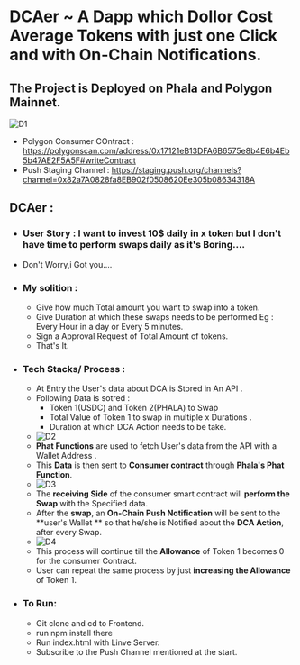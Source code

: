 # DCAer ~ A Dapp which Dollor Cost Average Tokens with just one Click and with On-Chain Notifications.
## The Project is Deployed on **Phala and Polygon Mainnet**. 
![D1](https://github.com/aeyshubh/DCAer/assets/50445649/e6324549-3be0-4db5-b68a-29353d0955aa)

- Polygon Consumer COntract : https://polygonscan.com/address/0x17121eB13DFA6B6575e8b4E6b4Eb5b47AE2F5A5F#writeContract
- Push Staging Channel : https://staging.push.org/channels?channel=0x82a7A0828fa8EB902f0508620Ee305b08634318A
## DCAer :
- ### User Story : **I want to invest 10$ daily in x token but I don't have time to perform swaps daily as it's Boring....**
- Don't Worry,i Got you....
- ### My solition :
  - Give how much Total amount you want to swap into a token.
  - Give Duration at which these swaps needs to be performed Eg : Every Hour in a day or Every 5 minutes.
  - Sign a Approval Request of Total Amount of tokens.
  - That's It.
    
- ### Tech Stacks/ Process :
  - At Entry the User's data about DCA is Stored in An API .
  - Following Data is sotred :
    - Token 1(USDC) and Token 2(PHALA) to Swap
    - Total Value of Token 1 to swap in multiple x Durations .
    - Duration at which DCA Action needs to be take.
  - ![D2](https://github.com/aeyshubh/DCAer/assets/50445649/42606f85-2a8b-4caf-9b05-841104f02d43)
  - **Phat Functions** are used to fetch User's data from the API with a Wallet Address .
  - This **Data** is then sent to **Consumer contract** through **Phala's Phat Function**.
  - ![D3](https://github.com/aeyshubh/DCAer/assets/50445649/0f862546-2905-4e2c-bb64-b1de1384f24f)
  - The **receiving Side** of the consumer smart contract will **perform the Swap** with the Specified data.
  - After the **swap**, an **On-Chain Push Notification** will be sent to the **user's Wallet ** so that he/she is Notified about the **DCA Action**, after every Swap.
  - ![D4](https://github.com/aeyshubh/DCAer/assets/50445649/19c1340d-28e4-4c0d-ba1d-5c18cb24cbf7)
  - This process will continue till the **Allowance** of Token 1 becomes 0 for the consumer Contract.
  - User can repeat the same process by just **increasing the Allowance** of Token 1.
 
- ### To Run:
  - Git clone and cd to Frontend.
  - run npm install there
  - Run index.html with Linve Server.
  - Subscribe to the Push Channel mentioned at the start.     
 

